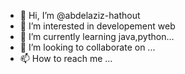 - 👋 Hi, I’m @abdelaziz-hathout
- 👀 I’m interested in developement web
- 🌱 I’m currently learning java,python...
- 💞️ I’m looking to collaborate on ...
- 📫 How to reach me ...

<!---
abdelaziz-hathout/abdelaziz-hathout is a ✨ special ✨ repository because its `README.md` (this file) appears on your GitHub profile.
You can click the Preview link to take a look at your changes.
--->
